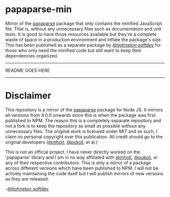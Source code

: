 # papaparse-min

Mirror of the [papaparse](https://www.npmjs.com/package/papaparse) package that only contains the minified JavaScript file. That is, without any unnecessary files such as documentation and unit tests. It is good to have those resources available but they're a complete waste of space in a production environment and inflate the package's size. This has been published as a separate package by [@tjohnston-softdev](https://github.com/tjohnston-softdev) for those who only need the minified code but still want to keep their dependencies organized.

---

README GOES HERE

---

# Disclaimer

This repository is a mirror of the [papaparse](https://www.npmjs.com/package/papaparse) package for Node JS. It mirrors all versions from 4.0.0 onwards since this is when the package was first published to NPM. The reason this is a completely separate repository and not a fork is to keep the repository as small as possible without any unnecessary files. The original work is licensed under MIT and as such, I claim no personal copyright over this publication. All credit should go to the original developers ([@mholt](https://github.com/mholt), [@pokoli](https://github.com/pokoli), et al.)

This is not an official project. I have never directly worked on the 'papaparse' library and I am in no way affiliated with [@mholt](https://github.com/mholt), [@pokoli](https://github.com/pokoli), or any of their respective contributors. This is only a mirror of a package across different versions which have been published to NPM. I will not be actively maintaining the code itself but I will publish mirrors of new versions as they are released.

\-[@tjohnston-softdev](https://github.com/tjohnston-softdev)
